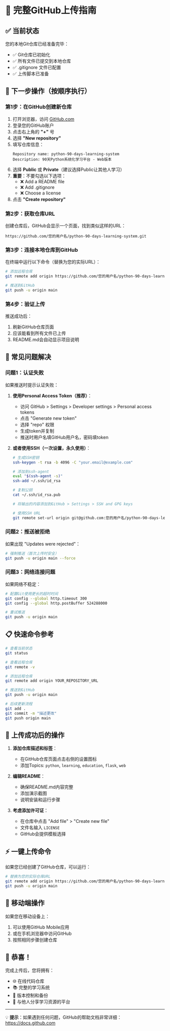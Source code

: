 # 🚀 完整GitHub上传指南

## ✅ 当前状态

您的本地Git仓库已经准备完毕：
- ✅ Git仓库已初始化
- ✅ 所有文件已提交到本地仓库
- ✅ .gitignore 文件已配置
- ✅ 上传脚本已准备

## 📝 下一步操作（按顺序执行）

### 第1步：在GitHub创建新仓库

1. 打开浏览器，访问 [GitHub.com](https://github.com)
2. 登录您的GitHub账户
3. 点击右上角的 **"+"** 号
4. 选择 **"New repository"**
5. 填写仓库信息：
   ```
   Repository name: python-90-days-learning-system
   Description: 90天Python系统化学习平台 - Web版本
   ```
6. 选择 **Public** 或 **Private**（建议选择Public让其他人学习）
7. **重要**：不要勾选以下选项：
   - ❌ Add a README file
   - ❌ Add .gitignore
   - ❌ Choose a license
8. 点击 **"Create repository"**

### 第2步：获取仓库URL

创建仓库后，GitHub会显示一个页面，找到类似这样的URL：
```
https://github.com/您的用户名/python-90-days-learning-system.git
```

### 第3步：连接本地仓库到GitHub

在终端中运行以下命令（替换为您的实际URL）：

```bash
# 添加远程仓库
git remote add origin https://github.com/您的用户名/python-90-days-learning-system.git

# 推送到GitHub
git push -u origin main
```

### 第4步：验证上传

推送成功后：
1. 刷新GitHub仓库页面
2. 应该能看到所有文件已上传
3. README.md会自动显示项目说明

## 🔧 常见问题解决

### 问题1：认证失败

如果推送时提示认证失败：

1. **使用Personal Access Token（推荐）**：
   - 访问 GitHub > Settings > Developer settings > Personal access tokens
   - 点击 "Generate new token"
   - 选择 "repo" 权限
   - 生成token并复制
   - 推送时用户名填GitHub用户名，密码填token

2. **或者使用SSH（一次设置，永久使用）**：
   ```bash
   # 生成SSH密钥
   ssh-keygen -t rsa -b 4096 -C "your.email@example.com"
   
   # 添加到ssh-agent
   eval "$(ssh-agent -s)"
   ssh-add ~/.ssh/id_rsa
   
   # 复制公钥
   cat ~/.ssh/id_rsa.pub
   
   # 将输出的内容添加到GitHub > Settings > SSH and GPG keys
   
   # 使用SSH URL
   git remote set-url origin git@github.com:您的用户名/python-90-days-learning-system.git
   ```

### 问题2：推送被拒绝

如果出现 "Updates were rejected"：
```bash
# 强制推送（首次上传时安全）
git push -u origin main --force
```

### 问题3：网络连接问题

如果网络不稳定：
```bash
# 配置Git使用更长的超时时间
git config --global http.timeout 300
git config --global http.postBuffer 524288000

# 重试推送
git push -u origin main
```

## 📋 快速命令参考

```bash
# 查看当前状态
git status

# 查看远程仓库
git remote -v

# 添加远程仓库
git remote add origin YOUR_REPOSITORY_URL

# 推送到GitHub
git push -u origin main

# 后续更新流程
git add .
git commit -m "描述更改"
git push origin main
```

## 🎯 上传成功后的操作

1. **添加仓库描述和标签**：
   - 在GitHub仓库页面点击右侧的设置图标
   - 添加Topics: `python`, `learning`, `education`, `flask`, `web`

2. **编辑README**：
   - 确保README.md内容完整
   - 添加演示截图
   - 说明安装和运行步骤

3. **考虑添加许可证**：
   - 在仓库中点击 "Add file" > "Create new file"
   - 文件名输入 `LICENSE`
   - GitHub会提供模板选择

## ⚡ 一键上传命令

如果您已经创建了GitHub仓库，可以运行：

```bash
# 替换为您的实际仓库URL
git remote add origin https://github.com/您的用户名/python-90-days-learning-system.git
git push -u origin main
```

## 📱 移动端操作

如果您在移动设备上：
1. 可以使用GitHub Mobile应用
2. 或在手机浏览器中访问GitHub
3. 按照相同步骤创建仓库

## 🎉 恭喜！

完成上传后，您将拥有：
- 🌐 在线代码仓库
- 📚 完整的学习系统
- 🔄 版本控制和备份
- 🤝 与他人分享学习资源的平台

---

💡 **提示**：如果遇到任何问题，GitHub的帮助文档非常详细：https://docs.github.com 